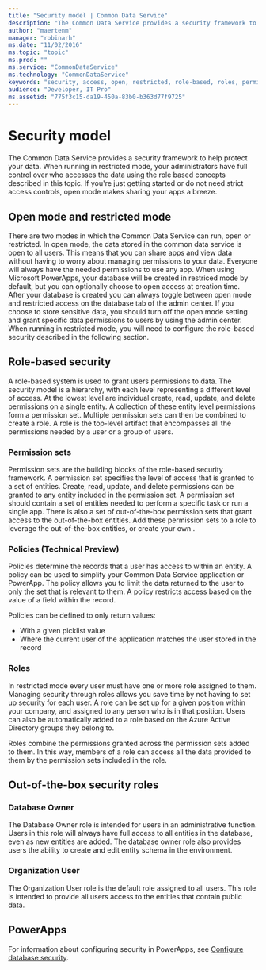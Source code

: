 ```yaml
---
title: "Security model | Common Data Service"
description: "The Common Data Service provides a security framework to help protect your data."
author: "maertenm"
manager: "robinarh"
ms.date: "11/02/2016"
ms.topic: "topic"
ms.prod: ""
ms.service: "CommonDataService"
ms.technology: "CommonDataService"
keywords: "security, access, open, restricted, role-based, roles, permission, permissions set, database owner, organization user"
audience: "Developer, IT Pro"
ms.assetid: "775f3c15-da19-450a-83b0-b363d77f9725"
---
```


# Security model

The Common Data Service provides a security framework to help protect your data. When running in restricted mode, your administrators have full control over who accesses the data using the role based concepts described in this topic. If you're just getting started or do not need strict access controls, open mode makes sharing your apps a breeze.

## Open mode and restricted mode
There are two modes in which the Common Data Service can run, open or restricted. In open mode, the data stored in the common data service is open to all users. This means that you can share apps and view data without having to worry about managing permissions to your data. Everyone will always have the needed permissions to use any app.
When using Microsoft PowerApps, your database will be created in restriced mode by default, but you can optionally choose to open access at creation time. After your database is created you can always toggle between open mode and restricted access on the database tab of the admin center. If you choose to store sensitive data, you should turn off the open mode setting and grant specific data permissions to users by using the admin center. When running in restricted mode, you will need to configure the role-based security described in the following section.

## Role-based security
A role-based system is used to grant users permissions to data. The security model is a hierarchy, with each level representing a different level of access. At the lowest level are individual create, read, update, and delete permissions on a single entity. A collection of these entity level permissions form a permission set. Multiple permission sets can then be combined to create a role. A role is the top-level artifact that encompasses all the permissions needed by a user or a group of users.

### Permission sets
Permission sets are the building blocks of the role-based security framework. A permission set specifies the level of access that is granted to a set of entities. Create, read, update, and delete permissions can be granted to any entity included in the permission set. A permission set should contain a set of entities needed to perform a specific task or run a single app.
There is also a set of out-of-the-box permission sets that grant access to the out-of-the-box entities. Add these permission sets to a role to leverage the out-of-the-box entities, or create your own .

### Policies (Technical Preview)
Policies determine the records that a user has access to within an entity. A policy can be used to simplify your Common Data Service application or PowerApp. The policy allows you to limit the data returned to the user to only the set that is relevant to them. A policy restricts access based on the value of a field within the record. 

Policies can be defined to only return values:
- With a given picklist value 
- Where the current user of the application matches the user stored in the record 

### Roles
In restricted mode every user must have one or more role assigned to them. Managing security through roles allows you save time by not having to set up security for each user. A role can be set up for a given position within your company, and assigned to any person who is in that position. Users can also be automatically added to a role based on the Azure Active Directory groups they belong to.

Roles combine the permissions granted across the permission sets added to them. In this way, members of a role can access all the data provided to them by the permission sets included in the role.

## Out-of-the-box security roles
### Database Owner
The Database Owner role is intended for users in an administrative function. Users in this role will always have full access to all entities in the database, even as new entities are added. The database owner role also provides users the ability to create and edit entity schema in the environment.

### Organization User
The Organization User role is the default role assigned to all users. This role is intended to provide all users access to the entities that contain public data.

## PowerApps
For information about configuring security in PowerApps, see [Configure database security](https://powerapps.microsoft.com/en-us/tutorials/database-security/ "Configure database security.").
